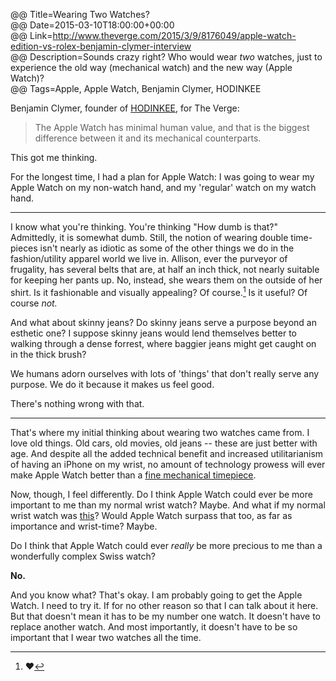 @@ Title=Wearing Two Watches?    
@@ Date=2015-03-10T18:00:00+00:00  
@@ Link=http://www.theverge.com/2015/3/9/8176049/apple-watch-edition-vs-rolex-benjamin-clymer-interview  
@@ Description=Sounds crazy right? Who would wear *two* watches, just to experience the old way (mechanical watch) and the new way (Apple Watch)?    
@@ Tags=Apple, Apple Watch, Benjamin Clymer, HODINKEE  

Benjamin Clymer, founder of [HODINKEE][hodinkee], for The Verge:
>The Apple Watch has minimal human value, and that is the biggest difference between it and its mechanical counterparts.

This got me thinking.

For the longest time, I had a plan for Apple Watch: I was going to wear my Apple Watch on my non-watch hand, and my 'regular' watch on my watch hand.

<hr class="small">

I know what you're thinking. You're thinking "How dumb is that?" Admittedly, it is somewhat dumb. Still, the notion of wearing double time-pieces isn't nearly as idiotic as some of the other things we do in the fashion/utility apparel world we live in. Allison, ever the purveyor of frugality, has several belts that are, at half an inch thick, not nearly suitable for keeping her pants up. No, instead, she wears them on the outside of her shirt. Is it fashionable and visually appealing? Of course.[^h] Is it useful? Of course *not.*

And what about skinny jeans? Do skinny jeans serve a purpose beyond an esthetic one? I suppose skinny jeans would lend themselves better to walking through a dense forrest, where baggier jeans might get caught on in the thick brush? 

We humans adorn ourselves with lots of 'things' that don't really serve any purpose. We do it because it makes us feel good.

There's nothing wrong with that.

<hr class="small">

That's where my initial thinking about wearing two watches came from. I love old things. Old cars, old movies, old jeans -- these are just better with age. And despite all the added technical benefit and increased utilitarianism of having an iPhone on my wrist, no amount of technology prowess will ever make Apple Watch better than a [fine mechanical timepiece][rolex]. 

Now, though, I feel differently. Do I think Apple Watch could ever be more important to me than my normal wrist watch? Maybe. And what if my normal wrist watch was [this][patek]? Would Apple Watch surpass that too, as far as importance and wrist-time? Maybe. 

Do I think that Apple Watch could ever *really* be more precious to me than a wonderfully complex Swiss watch? 

**No.**

And you know what? That's okay. I am probably going to get the Apple Watch. I need to try it. If for no other reason so that I can talk about it here. But that doesn't mean it has to be my number one watch. It doesn't have to replace another watch. And most importantly, it doesn't have to be so important that I wear two watches all the time.

[^h]: ❤️

[hodinkee]: http://www.hodinkee.com/
[patek]: http://www.patek.com/en/mens-watches/aquanaut/5167A-001
[rolex]: http://www.rolex.com/watches/sea-dweller-4000/m116600-0003/magazine.html